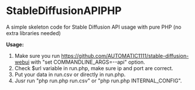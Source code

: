 # StableDiffusionAPIPHP
A simple skeleton code for Stable Diffusion API usage with pure PHP (no extra libraries needed)

**Usage:**
1. Make sure you run https://github.com/AUTOMATIC1111/stable-diffusion-webui with "set COMMANDLINE_ARGS=--api" option.
2. Check $url variable in run.php, make sure ip and port are correct.
2. Put your data in run.csv or directly in run.php.
3. Jusr run "php run.php run.csv" or "php run.php INTERNAL_CONFIG".